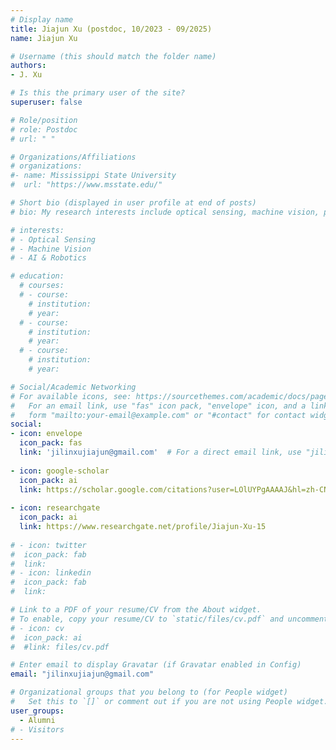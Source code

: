 ```yaml
---
# Display name
title: Jiajun Xu (postdoc, 10/2023 - 09/2025)
name: Jiajun Xu

# Username (this should match the folder name)
authors:
- J. Xu

# Is this the primary user of the site?
superuser: false

# Role/position
# role: Postdoc
# url: " "

# Organizations/Affiliations
# organizations:
#- name: Mississippi State University
#  url: "https://www.msstate.edu/"

# Short bio (displayed in user profile at end of posts)
# bio: My research interests include optical sensing, machine vision, precision agriculture, food assessment and data analytics.

# interests:
# - Optical Sensing
# - Machine Vision
# - AI & Robotics

# education:
  # courses:
  # - course: 
    # institution: 
    # year: 
  # - course: 
    # institution: 
    # year: 
  # - course: 
    # institution:
    # year: 

# Social/Academic Networking
# For available icons, see: https://sourcethemes.com/academic/docs/page-builder/#icons
#   For an email link, use "fas" icon pack, "envelope" icon, and a link in the
#   form "mailto:your-email@example.com" or "#contact" for contact widget.
social:
- icon: envelope
  icon_pack: fas
  link: 'jilinxujiajun@gmail.com'  # For a direct email link, use "jilinxujiajun@gmail.com".
  
- icon: google-scholar
  icon_pack: ai
  link: https://scholar.google.com/citations?user=LOlUYPgAAAAJ&hl=zh-CN&oi=ao
  
- icon: researchgate
  icon_pack: ai
  link: https://www.researchgate.net/profile/Jiajun-Xu-15
  
# - icon: twitter
#  icon_pack: fab
#  link: 
# - icon: linkedin
#  icon_pack: fab
#  link: 

# Link to a PDF of your resume/CV from the About widget.
# To enable, copy your resume/CV to `static/files/cv.pdf` and uncomment the lines below.
# - icon: cv
#  icon_pack: ai
#  #link: files/cv.pdf

# Enter email to display Gravatar (if Gravatar enabled in Config)
email: "jilinxujiajun@gmail.com"

# Organizational groups that you belong to (for People widget)
#   Set this to `[]` or comment out if you are not using People widget.
user_groups:
  - Alumni
# - Visitors
---
```

